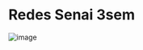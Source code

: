 # Redes Senai 3sem

![image](https://user-images.githubusercontent.com/78046279/126394542-fcd54fdc-a026-4f6c-81ee-722a9f2226d8.png)

